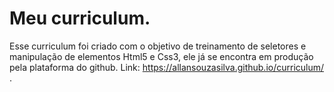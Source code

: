 # Meu curriculum.

Esse curriculum foi criado com o objetivo de treinamento de seletores e manipulação de elementos Html5 e Css3, ele já se encontra em produção pela plataforma do github. 
Link:  https://allansouzasilva.github.io/curriculum/ .